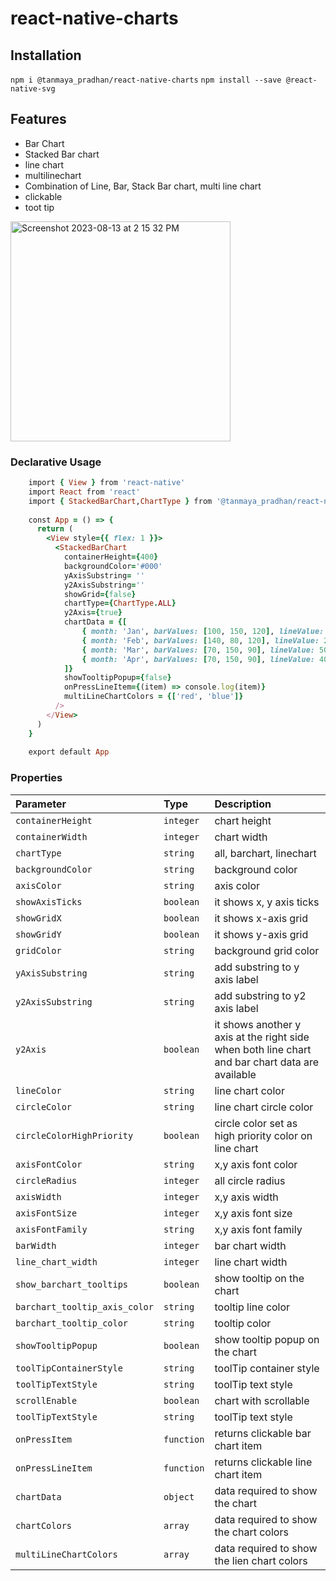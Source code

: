 
# react-native-charts

## Installation

`npm i @tanmaya_pradhan/react-native-charts`
`npm install --save @react-native-svg`

## Features

- Bar Chart
- Stacked Bar chart
- line chart
- multilinechart
- Combination of Line, Bar, Stack Bar chart, multi line chart
- clickable
- toot tip
  
<img width="352" alt="Screenshot 2023-08-13 at 2 15 32 PM" src="https://github.com/TanmayaPradhan/charts/assets/40633712/e9e9a116-6d8a-4d8d-86fd-1f861d6d2d11">


### Declarative Usage
```ruby
    import { View } from 'react-native'
    import React from 'react'
    import { StackedBarChart,ChartType } from '@tanmaya_pradhan/react-native-charts'
    
    const App = () => {
      return (
        <View style={{ flex: 1 }}>
          <StackedBarChart
            containerHeight={400}
            backgroundColor='#000'
            yAxisSubstring= ''
            y2AxisSubstring=''
            showGrid={false}
            chartType={ChartType.ALL}
            y2Axis={true}
            chartData = {[
                { month: 'Jan', barValues: [100, 150, 120], lineValue: 125, multiLineValues: [100, 200] },
                { month: 'Feb', barValues: [140, 80, 120], lineValue: 250, multiLineValues: [100, 200] },
                { month: 'Mar', barValues: [70, 150, 90], lineValue: 500, multiLineValues: [100, 200] },
                { month: 'Apr', barValues: [70, 150, 90], lineValue: 400, multiLineValues: [100, 200] },
            ]}
            showTooltipPopup={false}
            onPressLineItem={(item) => console.log(item)}
            multiLineChartColors = {['red', 'blue']}
          />
        </View>
      )
    }
    
    export default App

```


### Properties

| Parameter | Type     | Description                       |
| :-------- | :------- | :-------------------------------- |
| `containerHeight`      | `integer` | chart height |
| `containerWidth`      | `integer` | chart width |
| `chartType`      | `string` | all, barchart, linechart |
| `backgroundColor`      | `string` | background color |
| `axisColor`      | `string` | axis color|
| `showAxisTicks`      | `boolean` | it shows x, y axis ticks |
| `showGridX`      | `boolean` | it shows x-axis grid |
| `showGridY`      | `boolean` | it shows y-axis grid |
| `gridColor`      | `string` | background grid color |
| `yAxisSubstring`      | `string` | add substring to y axis label |
| `y2AxisSubstring`      | `string` | add substring to y2 axis label |
| `y2Axis`      | `boolean` | it shows another y axis at the right side when both line chart and bar chart data are available |
| `lineColor`      | `string` | line chart color |
| `circleColor`      | `string` | line chart circle color |
| `circleColorHighPriority`      | `boolean` | circle color set as high priority color on line chart |
| `axisFontColor`      | `string` | x,y axis font color |
| `circleRadius`      | `integer` | all circle radius |
| `axisWidth`      | `integer` | x,y axis width |
| `axisFontSize`      | `integer` | x,y axis font size |
| `axisFontFamily`      | `string` | x,y axis font family |
| `barWidth`      | `integer` | bar chart width |
| `line_chart_width`      | `integer` | line chart width |
| `show_barchart_tooltips`      | `boolean` | show tooltip on the chart |
| `barchart_tooltip_axis_color`      | `string` | tooltip line color |
| `barchart_tooltip_color`      | `string` | tooltip color |
| `showTooltipPopup`      | `boolean` | show tooltip popup on the chart |
| `toolTipContainerStyle`      | `string` | toolTip container style |
| `toolTipTextStyle`      | `string` | toolTip text style |
| `scrollEnable`      | `boolean` | chart with scrollable |
| `toolTipTextStyle`      | `string` | toolTip text style |
| `onPressItem`      | `function` | returns clickable bar chart item |
| `onPressLineItem`      | `function` | returns clickable line chart item |
| `chartData`      | `object` | data required to show the chart |
| `chartColors`      | `array` | data required to show the chart colors |
| `multiLineChartColors`      | `array` | data required to show the lien chart colors |
